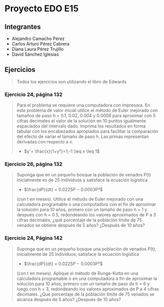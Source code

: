 # Proyecto EDO E15

## Integrantes

- Alejandro Camacho Pérez
- Carlos Arturo Pérez Cabrera
- Diana Laura Pérez Trujillo
- David Sánchez Iglesias

## Ejercicios

> Todos los ejercicios son utilizando el libro de Edwards

### Ejercicio 24, página 132

> Para el problema se requiere una computadora con
impresora. En este problema de valor inicial utilice el método de Euler mejorado con tamaños de paso h = 0.1, 0.02,
0.004 y 0.0008 para aproximar con 5 cifras decimales el valor
de la solución en 10 puntos igualmente espaciados del intervalo dado. Imprima los resultados en forma tabular con los encabezados apropiados para facilitar la comparación del efecto
de variar el tamaño de paso h. Las primas representan derivadas con respecto a x.
>
> - $y'= \frac{x}{1+y²}=1;-1 \leq x \leq 1$

### Ejercicio 26, página 132

> Suponga que
en un pequeño bosque la población de venados P(t) inicialmente es de 25 individuos y satisface la ecuación
logística  
>
>- $\frac{dP}{dt} = 0.0225P − 0.0003P²$  
>
>(con t en meses). Utilice el método de Euler mejorado con
una calculadora programable o una computadora con el fin
de aproximar la solución para 10 años, primero con un tamaño de paso h = 1 y después con h = 0.5, redondeando
los valores aproximados de P a 3 cifras decimales, ¿qué
porcentaje de la población límite de 75 venados se obtiene
después de 5 años? ¿Después de 10 años?

### Ejercicio 24, Página 142

>Suponga
que en un pequeño bosque una población de venados P(t),
inicialmente de 25 individuos, satisface la ecuación logística
>
>- $\frac{dP}{dt} = 0.0225P − 0.0003P²$  
>
>(con t en meses). Aplique el método de Runge-Kutta en
una calculadora programable o en una computadora a fin
de aproximar la solución para 10 años, primero con un tamaño de paso de h = 6 y luego con h = 3, redondeando
los valores aproximados de P a 4 cifras decimales. ¿Qué
porcentaje de la población límite de 75 venados se alcanza después de 5 años? ¿Después de 10 años?
